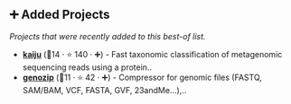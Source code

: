 ## ➕ Added Projects

_Projects that were recently added to this best-of list._

- <b><a href="https://github.com/bioinformatics-centre/kaiju">kaiju</a></b> (🥈14 ·  ⭐ 140 · ➕) - Fast taxonomic classification of metagenomic sequencing reads using a protein..
- <b><a href="https://github.com/divonlan/genozip">genozip</a></b> (🥉11 ·  ⭐ 42 · ➕) - Compressor for genomic files (FASTQ, SAM/BAM, VCF, FASTA, GVF, 23andMe...),..

